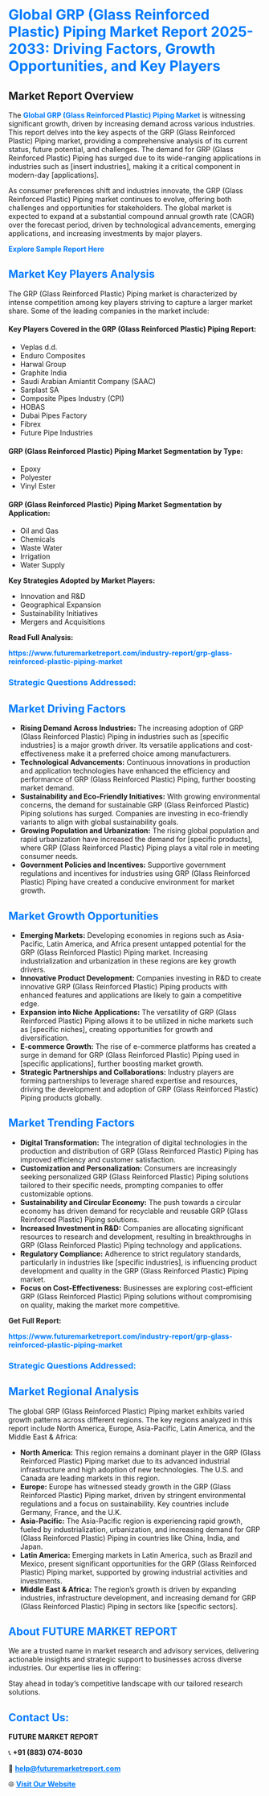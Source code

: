 <h1 style="color: #007BFF;">Global GRP (Glass Reinforced Plastic) Piping Market Report 2025-2033: Driving Factors, Growth Opportunities, and Key Players</h1>

<section id="overview">
<h2>Market Report Overview</h2>
<p>The <a href="https://www.futuremarketreport.com/industry-report/grp-glass-reinforced-plastic-piping-market" style="color: #007BFF; text-decoration: none;"><strong>Global GRP (Glass Reinforced Plastic) Piping Market</strong></a> is witnessing significant growth, driven by increasing demand across various industries. This report delves into the key aspects of the GRP (Glass Reinforced Plastic) Piping market, providing a comprehensive analysis of its current status, future potential, and challenges. The demand for GRP (Glass Reinforced Plastic) Piping has surged due to its wide-ranging applications in industries such as [insert industries], making it a critical component in modern-day [applications].</p>
<p>As consumer preferences shift and industries innovate, the GRP (Glass Reinforced Plastic) Piping market continues to evolve, offering both challenges and opportunities for stakeholders. The global market is expected to expand at a substantial compound annual growth rate (CAGR) over the forecast period, driven by technological advancements, emerging applications, and increasing investments by major players.</p>
</section>

<section id="overview">
<p><a href="https://www.futuremarketreport.com/request-sample/reportId=61265" style="color: #007BFF; text-decoration: none;"><strong>Explore Sample Report Here</strong></a></p>
</section>

<section id="key-players">
<h2 style="color: #007BFF;">Market Key Players Analysis</h2>
<p>The GRP (Glass Reinforced Plastic) Piping market is characterized by intense competition among key players striving to capture a larger market share. Some of the leading companies in the market include:</p>
<h4>Key Players Covered in the GRP (Glass Reinforced Plastic) Piping Report:</h4>
<ul><li>Veplas d.d.</li><li>Enduro Composites</li><li>Harwal Group</li><li>Graphite India</li><li>Saudi Arabian Amiantit Company (SAAC)</li><li>Sarplast SA</li><li>Composite Pipes Industry (CPI)</li><li>HOBAS</li><li>Dubai Pipes Factory</li><li>Fibrex</li><li>Future Pipe Industries</li></ul>
<h4>GRP (Glass Reinforced Plastic) Piping Market Segmentation by Type:</h4>
<ul><li>Epoxy</li><li>Polyester</li><li>Vinyl Ester</li></ul>

<h4>GRP (Glass Reinforced Plastic) Piping Market Segmentation by Application:</h4>
<ul><li>Oil and Gas</li><li>Chemicals</li><li>Waste Water</li><li>Irrigation</li><li>Water Supply</li></ul>
<p><strong>Key Strategies Adopted by Market Players:</strong></p>
<ul>
<li>Innovation and R&D</li>
<li>Geographical Expansion</li>
<li>Sustainability Initiatives</li>
<li>Mergers and Acquisitions</li>
</ul>
</section>

<section>
<p><strong>Read Full Analysis: </strong></p><a href="https://www.futuremarketreport.com/industry-report/grp-glass-reinforced-plastic-piping-market" style="color: #007BFF; text-decoration: none;"><strong>https://www.futuremarketreport.com/industry-report/grp-glass-reinforced-plastic-piping-market</strong></a>
<h3 style="color: #007BFF;">Strategic Questions Addressed:</h3>
</section>

<section id="driving-factors">
<h2 style="color: #007BFF;">Market Driving Factors</h2>
<ul>
<li><strong>Rising Demand Across Industries:</strong> The increasing adoption of GRP (Glass Reinforced Plastic) Piping in industries such as [specific industries] is a major growth driver. Its versatile applications and cost-effectiveness make it a preferred choice among manufacturers.</li>
<li><strong>Technological Advancements:</strong> Continuous innovations in production and application technologies have enhanced the efficiency and performance of GRP (Glass Reinforced Plastic) Piping, further boosting market demand.</li>
<li><strong>Sustainability and Eco-Friendly Initiatives:</strong> With growing environmental concerns, the demand for sustainable GRP (Glass Reinforced Plastic) Piping solutions has surged. Companies are investing in eco-friendly variants to align with global sustainability goals.</li>
<li><strong>Growing Population and Urbanization:</strong> The rising global population and rapid urbanization have increased the demand for [specific products], where GRP (Glass Reinforced Plastic) Piping plays a vital role in meeting consumer needs.</li>
<li><strong>Government Policies and Incentives:</strong> Supportive government regulations and incentives for industries using GRP (Glass Reinforced Plastic) Piping have created a conducive environment for market growth.</li>
</ul>
</section>

<section id="growth-opportunities">
<h2 style="color: #007BFF;">Market Growth Opportunities</h2>
<ul>
<li><strong>Emerging Markets:</strong> Developing economies in regions such as Asia-Pacific, Latin America, and Africa present untapped potential for the GRP (Glass Reinforced Plastic) Piping market. Increasing industrialization and urbanization in these regions are key growth drivers.</li>
<li><strong>Innovative Product Development:</strong> Companies investing in R&D to create innovative GRP (Glass Reinforced Plastic) Piping products with enhanced features and applications are likely to gain a competitive edge.</li>
<li><strong>Expansion into Niche Applications:</strong> The versatility of GRP (Glass Reinforced Plastic) Piping allows it to be utilized in niche markets such as [specific niches], creating opportunities for growth and diversification.</li>
<li><strong>E-commerce Growth:</strong> The rise of e-commerce platforms has created a surge in demand for GRP (Glass Reinforced Plastic) Piping used in [specific applications], further boosting market growth.</li>
<li><strong>Strategic Partnerships and Collaborations:</strong> Industry players are forming partnerships to leverage shared expertise and resources, driving the development and adoption of GRP (Glass Reinforced Plastic) Piping products globally.</li>
</ul>
</section>

<section id="trending-factors">
<h2 style="color: #007BFF;">Market Trending Factors</h2>
<ul>
<li><strong>Digital Transformation:</strong> The integration of digital technologies in the production and distribution of GRP (Glass Reinforced Plastic) Piping has improved efficiency and customer satisfaction.</li>
<li><strong>Customization and Personalization:</strong> Consumers are increasingly seeking personalized GRP (Glass Reinforced Plastic) Piping solutions tailored to their specific needs, prompting companies to offer customizable options.</li>
<li><strong>Sustainability and Circular Economy:</strong> The push towards a circular economy has driven demand for recyclable and reusable GRP (Glass Reinforced Plastic) Piping solutions.</li>
<li><strong>Increased Investment in R&D:</strong> Companies are allocating significant resources to research and development, resulting in breakthroughs in GRP (Glass Reinforced Plastic) Piping technology and applications.</li>
<li><strong>Regulatory Compliance:</strong> Adherence to strict regulatory standards, particularly in industries like [specific industries], is influencing product development and quality in the GRP (Glass Reinforced Plastic) Piping market.</li>
<li><strong>Focus on Cost-Effectiveness:</strong> Businesses are exploring cost-efficient GRP (Glass Reinforced Plastic) Piping solutions without compromising on quality, making the market more competitive.</li>
</ul>
</section>

<section>
<p><strong>Get Full Report: </strong></p><a href="https://www.futuremarketreport.com/industry-report/grp-glass-reinforced-plastic-piping-market" style="color: #007BFF; text-decoration: none;"><strong>https://www.futuremarketreport.com/industry-report/grp-glass-reinforced-plastic-piping-market</strong></a>
<h3 style="color: #007BFF;">Strategic Questions Addressed:</h3>
</section>


<section id="regional-analysis">
<h2 style="color: #007BFF;">Market Regional Analysis</h2>
<p>The global GRP (Glass Reinforced Plastic) Piping market exhibits varied growth patterns across different regions. The key regions analyzed in this report include North America, Europe, Asia-Pacific, Latin America, and the Middle East & Africa:</p>
<ul>
<li><strong>North America:</strong> This region remains a dominant player in the GRP (Glass Reinforced Plastic) Piping market due to its advanced industrial infrastructure and high adoption of new technologies. The U.S. and Canada are leading markets in this region.</li>
<li><strong>Europe:</strong> Europe has witnessed steady growth in the GRP (Glass Reinforced Plastic) Piping market, driven by stringent environmental regulations and a focus on sustainability. Key countries include Germany, France, and the U.K.</li>
<li><strong>Asia-Pacific:</strong> The Asia-Pacific region is experiencing rapid growth, fueled by industrialization, urbanization, and increasing demand for GRP (Glass Reinforced Plastic) Piping in countries like China, India, and Japan.</li>
<li><strong>Latin America:</strong> Emerging markets in Latin America, such as Brazil and Mexico, present significant opportunities for the GRP (Glass Reinforced Plastic) Piping market, supported by growing industrial activities and investments.</li>
<li><strong>Middle East & Africa:</strong> The region’s growth is driven by expanding industries, infrastructure development, and increasing demand for GRP (Glass Reinforced Plastic) Piping in sectors like [specific sectors].</li>
</ul>
</section>

<footer>
<h2 style="color: #007BFF;">About FUTURE MARKET REPORT</h2>
<p>We are a trusted name in market research and advisory services, delivering actionable insights and strategic support to businesses across diverse industries. Our expertise lies in offering:</p>

<p>Stay ahead in today’s competitive landscape with our tailored research solutions.</p>

<h2 style="color: #007BFF;">Contact Us:</h2>
<p><strong>FUTURE MARKET REPORT</strong></p>
<p>📞 <strong>+91 (883) 074-8030</strong></p>
<p>📧 <strong><a href="mailto:help@futuremarketreport.com" style="color: #007BFF;">help@futuremarketreport.com</a></strong></p>
<p>🌐 <strong><a href="https://www.futuremarketreport.com/" style="color: #007BFF;">Visit Our Website</a></strong></p>
</footer>